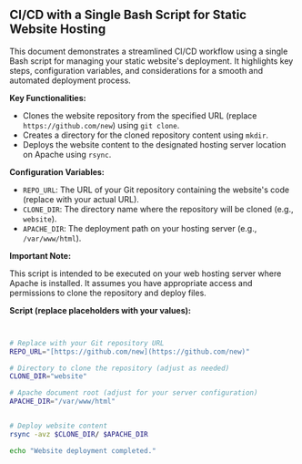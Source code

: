 ## CI/CD with a Single Bash Script for Static Website Hosting

This document demonstrates a streamlined CI/CD workflow using a single Bash script for managing your static website's deployment. It highlights key steps, configuration variables, and considerations for a smooth and automated deployment process.

**Key Functionalities:**

* Clones the website repository from the specified URL (replace `https://github.com/new`) using `git clone`.
* Creates a directory for the cloned repository content using `mkdir`.
* Deploys the website content to the designated hosting server location on Apache using `rsync`.

**Configuration Variables:**

* `REPO_URL`: The URL of your Git repository containing the website's code (replace with your actual URL).
* `CLONE_DIR`: The directory name where the repository will be cloned (e.g., `website`).
* `APACHE_DIR`: The deployment path on your hosting server (e.g., `/var/www/html`).

**Important Note:**

This script is intended to be executed on your web hosting server where Apache is installed. It assumes you have appropriate access and permissions to clone the repository and deploy files.

**Script (replace placeholders with your values):**

```bash


# Replace with your Git repository URL
REPO_URL="[https://github.com/new](https://github.com/new)"

# Directory to clone the repository (adjust as needed)
CLONE_DIR="website"

# Apache document root (adjust for your server configuration)
APACHE_DIR="/var/www/html"


# Deploy website content
rsync -avz $CLONE_DIR/ $APACHE_DIR

echo "Website deployment completed."
